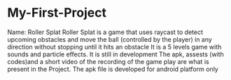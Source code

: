 # My-First-Project
Name: Roller Splat
Roller Splat is a game that uses raycast to detect upcoming obstacles and move the ball (controlled by the player) in any direction without stopping until it hits an obstacle
It is a 5 levels game with sounds and particle effects. 
It is still in development
The apk, assests (with codes)and a short video of the recording of the game play are what is present in the Project. 
The apk file is developed for android platform only
